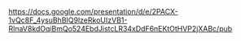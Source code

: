 https://docs.google.com/presentation/d/e/2PACX-1vQc8F_4ysuBhBIQ9lzeRkoUIzVB1-RlnaV8kdOqiBmQo524EbdJistcLR34xDdF6nEKtOtHVP2jXABc/pub
